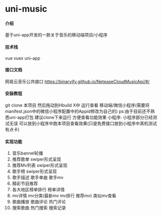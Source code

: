 # uni-music

#### 介绍
基于uni-app开发的一款关于音乐的移动端项目/小程序

#### 技术栈
vue vuex uni-app

#### 接口文档
网易云音乐公共接口 
https://binaryify.github.io/NeteaseCloudMusicApi/#/

#### 安装教程
git clone 本项目 然后拖动到Hbuild X中 运行查看 移动端/微信小程序(需要将manifest.json中的微信小程序配置中的Appid修改为自己的)
ps:由于目前还不熟悉uni-app打包 建议clone下来运行 方便查看功能效果
小程序: 小程序部分已经测试无误 可以放到小程序中跑本项目查看效果(只是免费接口放到小程序中真机测试有点卡)

#### 实现功能
1. 音乐bannel轮播
2. 推荐歌单 swiper形式呈现
3. 推荐Mv列表 swiper形式呈现
4. 歌手榜 swiper形式呈现
5. 歌手描述 歌手单曲 歌手mv
5. 精彩节目推荐
6. 各大地区榜单排行 榜单详情
7. mv详情 mv分类(最新mv mv排行 推荐mv) 类似mv查看
8. 歌曲播放 歌曲评论 热门评论
9. 搜索歌曲 热门搜索 搜索记录
